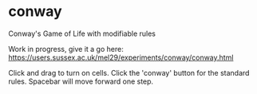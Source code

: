 # conway
Conway's Game of Life with modifiable rules

Work in progress, give it a go here: https://users.sussex.ac.uk/mel29/experiments/conway/conway.html

Click and drag to turn on cells. Click the 'conway' button for the standard rules. Spacebar will move forward one step.
